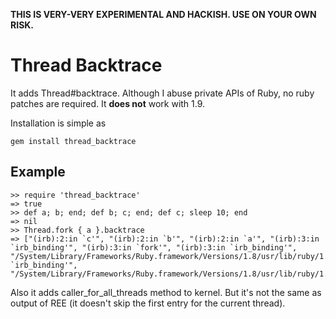 **THIS IS VERY-VERY EXPERIMENTAL AND HACKISH. USE ON YOUR OWN RISK.**

Thread Backtrace
================

It adds Thread#backtrace. Although I abuse private APIs of Ruby, no ruby patches are required. It **does not** work with 1.9.

Installation is simple as

    gem install thread_backtrace

Example
-------

    >> require 'thread_backtrace'
    => true
    >> def a; b; end; def b; c; end; def c; sleep 10; end
    => nil
    >> Thread.fork { a }.backtrace
    => ["(irb):2:in `c'", "(irb):2:in `b'", "(irb):2:in `a'", "(irb):3:in `irb_binding'", "(irb):3:in `fork'", "(irb):3:in `irb_binding'", "/System/Library/Frameworks/Ruby.framework/Versions/1.8/usr/lib/ruby/1.8/irb/workspace.rb:52:in `irb_binding'", "/System/Library/Frameworks/Ruby.framework/Versions/1.8/usr/lib/ruby/1.8/irb/workspace.rb:52"]

Also it adds caller_for_all_threads method to kernel. But it's not the same as output of REE (it doesn't skip the first entry for the current thread).
